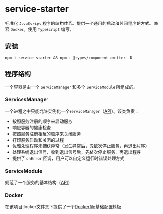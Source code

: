 # service-starter
标准化 `JavaScript` 程序的结构体系。提供一个通用的启动和关闭程序的方式。兼容 `Docker`。使用 `TypeScript` 编写。

## 安装
```
npm i service-starter && npm i @types/component-emitter -D
```

## 程序结构
一个容器是由一个 `ServiceManager` 和多个 `ServiceModule` 所组成的。

### ServicesManager
一个进程之中只能允许实例化一个`ServiceManager`（[API](src/Base/BaseServiceManager.ts)）。该类负责：
* 按照服务注册的顺序来启动服务
* 响应容器的健康检查
* 按照服务注册相反的顺序来关闭服务
* 打印服务启动和关闭的过程
* 优雅处理程序未捕获异常（发生异常后，先依次停止服务，再退出程序）
* 处理系统退出信号，收到退出信号后，先依次停止服务，再退出程序
* 提供了 `onError` 回调，用户可以自定义运行时错误处理方式

### ServiceModule
规范了一个服务的基本结构（[API](src/Base/ServiceModule.ts)）

### Docker
在该项目docker文件夹下提供了一个[Dockerfile](src/Docker/demo.dockerfile)基础配置模板
